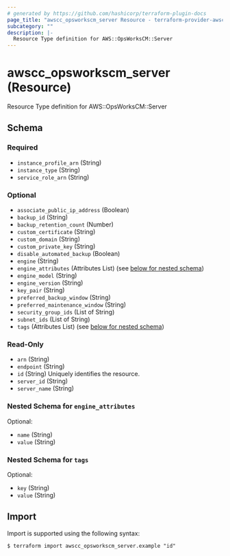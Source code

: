 ```yaml
---
# generated by https://github.com/hashicorp/terraform-plugin-docs
page_title: "awscc_opsworkscm_server Resource - terraform-provider-awscc"
subcategory: ""
description: |-
  Resource Type definition for AWS::OpsWorksCM::Server
---
```


# awscc_opsworkscm_server (Resource)

Resource Type definition for AWS::OpsWorksCM::Server



<!-- schema generated by tfplugindocs -->
## Schema

### Required

- `instance_profile_arn` (String)
- `instance_type` (String)
- `service_role_arn` (String)

### Optional

- `associate_public_ip_address` (Boolean)
- `backup_id` (String)
- `backup_retention_count` (Number)
- `custom_certificate` (String)
- `custom_domain` (String)
- `custom_private_key` (String)
- `disable_automated_backup` (Boolean)
- `engine` (String)
- `engine_attributes` (Attributes List) (see [below for nested schema](#nestedatt--engine_attributes))
- `engine_model` (String)
- `engine_version` (String)
- `key_pair` (String)
- `preferred_backup_window` (String)
- `preferred_maintenance_window` (String)
- `security_group_ids` (List of String)
- `subnet_ids` (List of String)
- `tags` (Attributes List) (see [below for nested schema](#nestedatt--tags))

### Read-Only

- `arn` (String)
- `endpoint` (String)
- `id` (String) Uniquely identifies the resource.
- `server_id` (String)
- `server_name` (String)

<a id="nestedatt--engine_attributes"></a>
### Nested Schema for `engine_attributes`

Optional:

- `name` (String)
- `value` (String)


<a id="nestedatt--tags"></a>
### Nested Schema for `tags`

Optional:

- `key` (String)
- `value` (String)

## Import

Import is supported using the following syntax:

```shell
$ terraform import awscc_opsworkscm_server.example "id"
```
